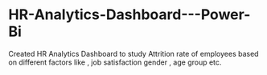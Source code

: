 # HR-Analytics-Dashboard---Power-Bi

Created HR Analytics Dashboard to study Attrition rate of employees based on different factors like , job satisfaction
gender , age group etc.

# 
